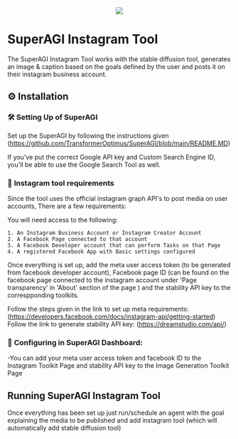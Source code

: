 <p align=center>
<a href="https://superagi.co"><img src=https://superagi.co/wp-content/uploads/2023/05/SuperAGI_icon.png></a>
</p>

# SuperAGI Instagram Tool

The SuperAGI Instagram Tool works with the stable diffusion tool, generates an image & caption based on the goals defined by the user and posts it on their instagram business account.

## ⚙️ Installation

### 🛠 **Setting Up of SuperAGI**
Set up the SuperAGI by following the instructions given (https://github.com/TransformerOptimus/SuperAGI/blob/main/README.MD)

If you've put the correct Google API key and Custom Search Engine ID, you'll be able to use the Google Search Tool as well.

### 🔧 **Instagram tool requirements**

Since the tool uses the official instagram graph API's to post media on user accounts, There are a few requirements:

You will need access to the following:

    1. An Instagram Business Account or Instagram Creator Account
    2. A Facebook Page connected to that account
    3. A Facebook Developer account that can perform Tasks on that Page
    4. A registered Facebook App with Basic settings configured

Once everything is set up, add the meta user access token (to be generated from facebook developer account), Facebook page ID (can be found on the facebook page connected to the instagram account under 'Page transparency' in 'About' section of the page ) and the stability API key to the correspponding toolkits.

Follow the steps given in the link to set up meta requirements: (https://developers.facebook.com/docs/instagram-api/getting-started)
Follow the link to generate stability API key: (https://dreamstudio.com/api/)

### 🔧 **Configuring in SuperAGI Dashboard:**

-You can add your meta user access token and facebook ID to the Instagram Toolkit Page and stability API key to the Image Generation Toolkit Page

## Running SuperAGI Instagram Tool

Once everything has been set up just run/schedule an agent with the goal explaining the media to be published and add instagram tool (which will automatically add stable diffusion tool)